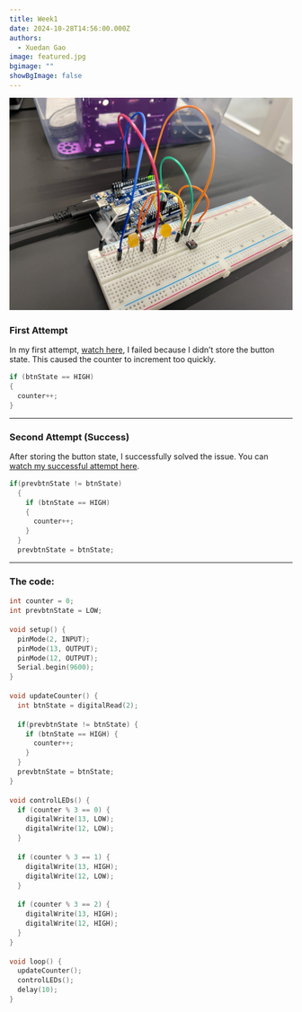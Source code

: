 ```yaml
---
title: Week1
date: 2024-10-28T14:56:00.000Z
authors:
  - Xuedan Gao
image: featured.jpg
bgimage: ""
showBgImage: false
---
```

![](img_1513.jpg)

### First Attempt

In my first attempt, [watch here](https://youtube.com/shorts/2UfICF9XRc4?feature=share), I failed because I didn’t store the button state. This caused the counter to increment too quickly.

```cpp
if (btnState == HIGH) 
{
  counter++;
}
```

- - -

### Second Attempt (Success)

After storing the button state, I successfully solved the issue. You can [watch my successful attempt here](https://youtube.com/shorts/ijCMIy3h8yU?feature=share).

```cpp
if(prevbtnState != btnState)
  {
    if (btnState == HIGH) 
    {
      counter++;
    }
  }
  prevbtnState = btnState;
```

- - -

### The code:

```cpp
int counter = 0; 
int prevbtnState = LOW;

void setup() {
  pinMode(2, INPUT);
  pinMode(13, OUTPUT);
  pinMode(12, OUTPUT);
  Serial.begin(9600);
}

void updateCounter() {
  int btnState = digitalRead(2);
  
  if(prevbtnState != btnState) {
    if (btnState == HIGH) {
      counter++;
    }
  }
  prevbtnState = btnState;
}

void controlLEDs() {
  if (counter % 3 == 0) {
    digitalWrite(13, LOW);
    digitalWrite(12, LOW);
  }
  
  if (counter % 3 == 1) {
    digitalWrite(13, HIGH);
    digitalWrite(12, LOW);
  }
  
  if (counter % 3 == 2) {
    digitalWrite(13, HIGH);
    digitalWrite(12, HIGH);
  }
}

void loop() {
  updateCounter();
  controlLEDs();
  delay(10);
}
```
